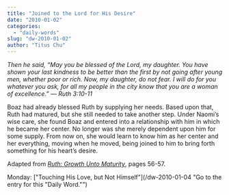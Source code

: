 ```yaml
---
title: "Joined to the Lord for His Desire"
date: "2010-01-02"
categories: 
  - "daily-words"
slug: "dw-2010-01-02"
author: "Titus Chu"
---
```


_Then he said, “May you be blessed of the Lord, my daughter. You have shown your last kindness to be better than the first by not going after young men, whether poor or rich. Now, my daughter, do not fear. I will do for you whatever you ask, for all my people in the city know that you are a woman of excellence.” — Ruth 3:10-11_

Boaz had already blessed Ruth by supplying her needs. Based upon that, Ruth had matured, but she still needed to take another step. Under Naomi’s wise care, she found Boaz and entered into a relationship with him in which he became her center. No longer was she merely dependent upon him for some supply. From now on, she would learn to know him as her center and her everything, moving when he moved, being joined to him to bring forth something for his heart’s desire.

Adapted from _[Ruth: Growth Unto Maturity](/book-ruth "Go to the entry for this book.")_, pages 56-57.

Monday: ["Touching His Love, but Not Himself"](/dw-2010-01-04 "Go to the entry for this "Daily Word."")
